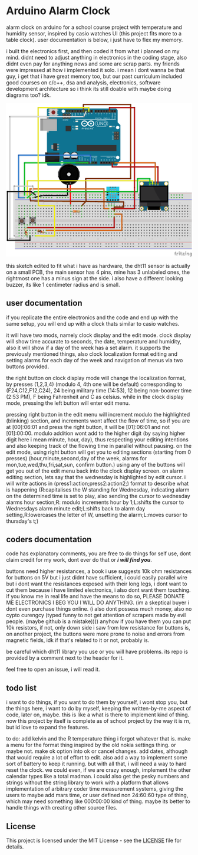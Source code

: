 # Arduino Alarm Clock
 alarm clock on arduino for a school course project with temperature and humidity sensor, inspired by casio watches UI (this project fits more to a table clock). user documentation is below, i just have to flex my memory. 
 
 i built the electronics first, and then coded it from what i planned on my mind. didnt need to adjust anything in electronics in the coding stage, also didnt even pay for anything news and some are scrap parts. my friends were impressed at how i implemented it solo. i mean i dont wanna be that guy, i get that i have great memory too, but our past curriculum included good courses on c/c++, dsa and analysis, electronics, software development architecture so i think its still doable with maybe doing diagrams too? idk. 
 
![[thesketch]](readmethings/fritzingsketchedited.png)

this sketch edited to fit what i have as hardware, the dht11 sensor is actually on a small PCB, the main sensor has 4 pins, mine has 3 unlabeled ones, the rightmost one has a minus sign at the side. i also have a different looking buzzer, its like 1 centimeter radius and is small.

## user documentation
 if you replicate the entire electronics and the code and end up with the same setup, you will end up with a clock thats similar to casio watches. 
 
 it will have two mods, namely clock display and the edit mode. clock display will show time accurate to seconds, the date, temperature and humidity, also it will show if a day of the week has a set alarm. it supports the previously mentioned things, also clock localization format editing and setting alarms for each day of the week and navigation of menus via two buttons provided. 
 
 the right button on clock display mode will change the localization format, by presses (1,2,3,4) (modulo 4, 4th one will be default) corresponding to (F24,C12,F12,C24), 24 being military time (14:53), 12 being non-boomer time (2:53 PM), F being Fahrenheit and C as celsius. while in the clock display mode, pressing the left button will enter edit menu. 
 
 pressing right button in the edit menu will increment modulo the highlighted (blinking) section, and increments wont affect the flow of time, so if you are at \[00\]:06:01 and press the right button, it will be \[01\]:06:01 and not \[01\]:00:00. modulo addition wont add to the higher digit (by saying higher digit here i mean minute, hour, day), thus respecting your editing intentions and also keeping track of the flowing time in parallel without pausing. on the edit mode, using right button will get you to editing sections (starting from 0 presses) (hour,minute,second,day of the week, alarms for mon,tue,wed,thu,fri,sat,sun, confirm button.) using any of the buttons will get you out of the edit menu back into the clock display screen. on alarm editing section, lets say that the wednesday is highlighted by edit cursor. i will write actions in (press1:action;press2:action2;) format to describe what is happening (R:capitalises the W standing for Wednesday, indicating alarm on the determined time is set to play, also sending the cursor to wednesday alarms hour section;R: modulo increments hour by 1;L:shifts the cursor to Wednesdays alarm minute edit;L:shifts back to alarm day setting,R:lowercases the letter of W, unsetting the alarm;L:moves cursor to thursday's t;)

## coders documentation
 code has explanatory comments, you are free to do things for self use, dont claim credit for my work, dont ever do that or ***i will find you***.

 buttons need higher resistances, a book i use suggests 10k ohm resistances for buttons on 5V but i just didnt have sufficient, i could easily parallel wire but i dont want the resistances exposed with their long legs, i dont want to cut them because i have limited electronics, i also dont want them touching. if you know me in real life and have the means to do so, PLEASE DONATE ME ELECTRONICS I BEG YOU I WILL DO ANYTHING. (im a skeptical buyer i dont even purchase things online. (i also dont possess much money, also no cypto curengcy (typed funny to not get attention of scrapers made by evil people. (maybe github is a mistake)))) anyhow if you have them you can put 10k resistors, if not, only down side i saw from low resistance for buttons is, on another project, the buttons were more prone to noise and errors from magnetic fields, idk if that's related to it or not, probably is.
 
 be careful which dht11 library you use or you will have problems. its repo is provided by a comment next to the header for it.

 feel free to open an issue, i will read it.

## todo list
 i want to do things, if you want to do them by yourself, i wont stop you, but the things here, i want to do by myself, keeping the written-by-me aspect of code, later on, maybe. this is like a what is there to implement kind of thing. now this project by itself is complete as of school project by the way it is rn, but id love to expand the features.

 to do: add kelvin and the R temperature thing i forgot whatever that is. make a menu for the format thing inspired by the old nokia settings thing. or maybe not. make ok option into ok or cancel changes. add dates, although that would require a lot of effort to edit. also add a way to implement some sort of battery to keep it running. but with all that, i will need a way to hard reset the clock. we could even, if we are crazy enough, implement the other calendar types like a total madman. i could also get the pesky numbers and strings without the string library to work with a platform that allows implementation of arbitrary coder time measurement systems, giving the users to maybe add mars time, or user defined non 24:60:60 type of thing, which may need something like 000:00:00 kind of thing. maybe its better to handle things with creating other source files.

## License
 This project is licensed under the MIT License - see the [LICENSE](LICENSE) file for details.
 
